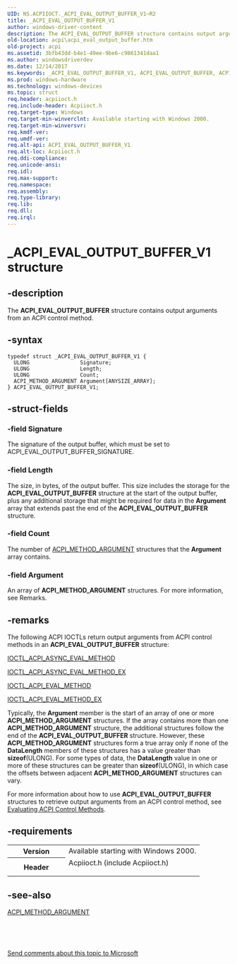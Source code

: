 ```yaml
---
UID: NS.ACPIIOCT._ACPI_EVAL_OUTPUT_BUFFER_V1~R2
title: _ACPI_EVAL_OUTPUT_BUFFER_V1
author: windows-driver-content
description: The ACPI_EVAL_OUTPUT_BUFFER structure contains output arguments from an ACPI control method.
old-location: acpi\acpi_eval_output_buffer.htm
old-project: acpi
ms.assetid: 3bfb43dd-b4e1-49ee-9be6-c9861341daa1
ms.author: windowsdriverdev
ms.date: 12/14/2017
ms.keywords: _ACPI_EVAL_OUTPUT_BUFFER_V1, ACPI_EVAL_OUTPUT_BUFFER, ACPI_EVAL_OUTPUT_BUFFER_V1, *PACPI_EVAL_OUTPUT_BUFFER
ms.prod: windows-hardware
ms.technology: windows-devices
ms.topic: struct
req.header: acpiioct.h
req.include-header: Acpiioct.h
req.target-type: Windows
req.target-min-winverclnt: Available starting with Windows 2000.
req.target-min-winversvr: 
req.kmdf-ver: 
req.umdf-ver: 
req.alt-api: ACPI_EVAL_OUTPUT_BUFFER_V1
req.alt-loc: Acpiioct.h
req.ddi-compliance: 
req.unicode-ansi: 
req.idl: 
req.max-support: 
req.namespace: 
req.assembly: 
req.type-library: 
req.lib: 
req.dll: 
req.irql: 
---
```


# _ACPI_EVAL_OUTPUT_BUFFER_V1 structure



## -description
The <b>ACPI_EVAL_OUTPUT_BUFFER</b> structure contains output arguments from an ACPI control method.



## -syntax

````
typedef struct _ACPI_EVAL_OUTPUT_BUFFER_V1 {
  ULONG                Signature;
  ULONG                Length;
  ULONG                Count;
  ACPI_METHOD_ARGUMENT Argument[ANYSIZE_ARRAY];
} ACPI_EVAL_OUTPUT_BUFFER_V1;
````


## -struct-fields

### -field Signature

The signature of the output buffer, which must be set to ACPI_EVAL_OUTPUT_BUFFER_SIGNATURE.


### -field Length

The size, in bytes, of the output buffer. This size includes the storage for the <b>ACPI_EVAL_OUTPUT_BUFFER</b> structure at the start of the output buffer, plus any additional storage that might be required for data in the <b>Argument</b> array that extends past the end of the <b>ACPI_EVAL_OUTPUT_BUFFER</b> structure.


### -field Count

The number of <a href="acpi.acpi_method_argument">ACPI_METHOD_ARGUMENT</a> structures that the <b>Argument</b> array contains.


### -field Argument

An array of <b>ACPI_METHOD_ARGUMENT</b> structures. For more information, see Remarks.


## -remarks
The following ACPI IOCTLs return output arguments from ACPI control methods in an <b>ACPI_EVAL_OUTPUT_BUFFER</b> structure:


<a href="..\acpiioct\ni-acpiioct-ioctl_acpi_async_eval_method.md">IOCTL_ACPI_ASYNC_EVAL_METHOD</a>



<a href="..\acpiioct\ni-acpiioct-ioctl_acpi_async_eval_method_ex.md">IOCTL_ACPI_ASYNC_EVAL_METHOD_EX</a>



<a href="..\acpiioct\ni-acpiioct-ioctl_acpi_eval_method.md">IOCTL_ACPI_EVAL_METHOD</a>



<a href="..\acpiioct\ni-acpiioct-ioctl_acpi_eval_method_ex.md">IOCTL_ACPI_EVAL_METHOD_EX</a>


Typically, the <b>Argument</b> member is the start of an array of  one or more <b>ACPI_METHOD_ARGUMENT</b> structures. If the array contains more than one <b>ACPI_METHOD_ARGUMENT</b> structure, the additional structures follow the end of the <b>ACPI_EVAL_OUTPUT_BUFFER</b> structure. However, these <b>ACPI_METHOD_ARGUMENT</b> structures form a true array only if none of the <b>DataLength</b> members of these structures has a value greater than <b>sizeof</b>(ULONG). For some types of data, the <b>DataLength</b> value in one or more of these structures can be greater than <b>sizeof</b>(ULONG), in which case the offsets between adjacent <b>ACPI_METHOD_ARGUMENT</b> structures can vary.

For more information about how to use <b>ACPI_EVAL_OUTPUT_BUFFER</b> structures to retrieve output arguments from an ACPI control method, see <a href="https://msdn.microsoft.com/en-us/windows/hardware/drivers/acpi/evaluating-acpi-control-methods">Evaluating ACPI Control Methods</a>.


## -requirements
<table>
<tr>
<th width="30%">
Version

</th>
<td width="70%">
Available starting with Windows 2000.

</td>
</tr>
<tr>
<th width="30%">
Header

</th>
<td width="70%">
<dl>
<dt>Acpiioct.h (include Acpiioct.h)</dt>
</dl>
</td>
</tr>
</table>

## -see-also
<dl>
<dt>
<a href="acpi.acpi_method_argument">ACPI_METHOD_ARGUMENT</a>
</dt>
</dl>
 

 

<a href="mailto:wsddocfb@microsoft.com?subject=Documentation%20feedback [acpi\acpi]:%20ACPI_EVAL_OUTPUT_BUFFER_V1 structure%20 RELEASE:%20(12/14/2017)&amp;body=%0A%0APRIVACY STATEMENT%0A%0AWe use your feedback to improve the documentation. We don't use your email address for any other purpose, and we'll remove your email address from our system after the issue that you're reporting is fixed. While we're working to fix this issue, we might send you an email message to ask for more info. Later, we might also send you an email message to let you know that we've addressed your feedback.%0A%0AFor more info about Microsoft's privacy policy, see http://privacy.microsoft.com/en-us/default.aspx." title="Send comments about this topic to Microsoft">Send comments about this topic to Microsoft</a>

